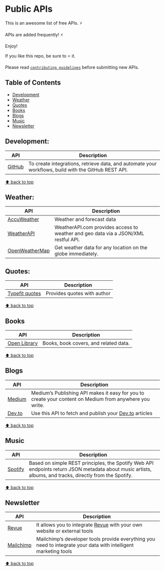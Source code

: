 # Public APIs

This is an awesome list of free APIs. ⚡

APIs are added frequently! ⚡

Enjoy!

If you like this repo, be sure to ⭐ it.

Please read [`contributing guidelines`](./CONTRIBUTING.md) before submitting new APIs.


## Table of Contents

- [Development](#development)
- [Weather](#weather)
- [Quotes](#quotes)
- [Books](#books)
- [Blogs](#blogs)
- [Music](#music)
- [Newsletter](#newsletter)

## Development:

| API | Description |
| ------- | ----------- |
| [GitHub](https://docs.github.com/en/rest) | To create integrations, retrieve data, and automate your workflows, build with the GitHub REST API. |

[⬆ back to top](#table-of-contents)

## Weather:

| API | Description |
| ------- | ----------- |
| [AccuWeather](https://developer.accuweather.com/apis) | Weather and forecast data |
| [WeatherAPI](https://www.weatherapi.com/) | WeatherAPI.com provides access to weather and geo data via a JSON/XML restful API. |
| [OpenWeatherMap](https://openweathermap.org/api)| Get weather data for any location on the globe immediately.|

## Quotes:

| API | Description |
| ------- | ----------- |
| [Typefit quotes](https://type.fit/api/quotes) | Provides quotes with author |

[⬆ back to top](#table-of-contents)

## Books

| API | Description |
| ------- | ----------- |
| [Open Library](https://openlibrary.org/developers/api) | Books, book covers, and related data. |

[⬆ back to top](#table-of-contents)

## Blogs

| API | Description |
| ------- | ----------- |
| [Medium](https://github.com/Medium/medium-api-docs) | Medium’s Publishing API makes it easy for you to create your content on Medium from anywhere you write. |
| [Dev.to](https://developers.forem.com/api) | Use this API to fetch and publish your [Dev.to](https://dev.to) articles  |

[⬆ back to top](#table-of-contents)

## Music

| API | Description |
| ------- | ----------- |
| [Spotify](https://developer.spotify.com/documentation/web-api/) | Based on simple REST principles, the Spotify Web API endpoints return JSON metadata about music artists, albums, and tracks, directly from the Spotify. |

[⬆ back to top](#table-of-contents)

## Newsletter
| API | Description |
| ------- | ----------- |
| [Revue](https://www.getrevue.co/api)                 | It allows you to integrate [Revue](https://www.getrevue.co/) with your own website or external tools            |
| [Mailchimp](https://mailchimp.com/developer/)        | Mailchimp’s developer tools provide everything you need to integrate your data with intelligent marketing tools |

[⬆ back to top](#table-of-contents)
